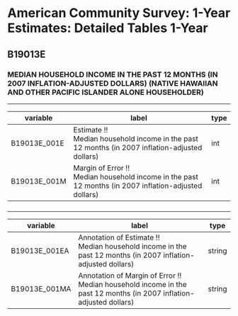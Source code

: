 # American Community Survey: 1-Year Estimates: Detailed Tables 1-Year

## B19013E

### MEDIAN HOUSEHOLD INCOME IN THE PAST 12 MONTHS (IN 2007 INFLATION-ADJUSTED DOLLARS) (NATIVE HAWAIIAN AND OTHER PACIFIC ISLANDER ALONE HOUSEHOLDER)

___

| variable | label | type |
| ----- | ----- | ----- |
| B19013E_001E | Estimate !!<br>Median household income in the past 12 months (in 2007 inflation-adjusted dollars) | int |
| B19013E_001M | Margin of Error !!<br>Median household income in the past 12 months (in 2007 inflation-adjusted dollars) | int |
### 

___

| variable | label | type |
| ----- | ----- | ----- |
| B19013E_001EA | Annotation of Estimate !!<br>Median household income in the past 12 months (in 2007 inflation-adjusted dollars) | string |
| B19013E_001MA | Annotation of Margin of Error !!<br>Median household income in the past 12 months (in 2007 inflation-adjusted dollars) | string |

